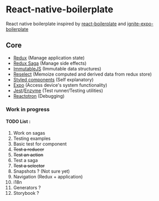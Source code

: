 # React-native-boilerplate

React native boilerplate inspired by [react-boilerplate](https://github.com/react-boilerplate/react-boilerplate) and [ignite-expo-boilerplate](https://github.com/jbosse/ignite-expo-boilerplate)

## Core

* [Redux](https://redux.js.org/) (Manage application state)
* [Redux Saga](https://github.com/redux-saga/redux-saga) (Manage side effects)
* [ImmutableJS](https://facebook.github.io/immutable-js/) (Immutable data structures)
* [Reselect](https://github.com/reduxjs/reselect) (Memoize computed and derived data from redux store)
* [Styled components](https://www.styled-components.com/) (Self explanatory)
* [Expo](https://expo.io/) (Access device's system functionality)
* [Jest](https://jestjs.io/)/[Enzyme](https://github.com/airbnb/enzyme) (Test runner/Testing utilities) 
* [Reactotron](https://github.com/infinitered/reactotron) (Debugging)

### Work in progress

#### TODO List :

1. Work on sagas
2. Testing examples
  1. Basic test for component
  2. ~~Test a reducer~~
  3. ~~Test an action~~
  4. Test a saga
  5. ~~Test a selector~~
  6. Snapshots ? (Not sure yet)
3. Navigation (Redux + application)
4. i18n
5. Generators ?
6. Storybook ?
